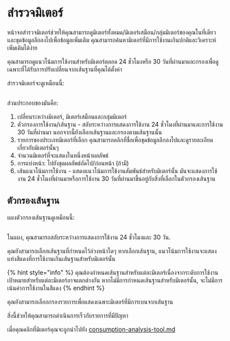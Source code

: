 # สำรวจมิเตอร์

หน้าจอสำรวจมิเตอร์ช่วยให้คุณสามารถดูมิเตอร์ทั้งหมด/มิเตอร์เสมือน/กลุ่มมิเตอร์ของคุณในที่เดียว และขุดข้อมูลลึกลงไปเพื่อข้อมูลเพิ่มเติม คุณสามารถค้นหามิเตอร์ที่มีการใช้งานเกินปกติและวิเคราะห์เพิ่มเติมได้ง่าย

คุณสามารถดูแนวโน้มการใช้งานสำหรับมิเตอร์ตลอด 24 ชั่วโมงหรือ 30 วันที่ผ่านมาและกรองเพื่อดูเฉพาะที่ได้รับการปรับเปลี่ยนจากเส้นฐานที่คุณได้ตั้งค่า



สำรวจมิเตอร์จะดูเหมือนนี้:

<figure><img src="../.gitbook/assets/image (2).png" alt=""><figcaption></figcaption></figure>

ส่วนประกอบของมันคือ:

1. เปลี่ยนระหว่างมิเตอร์, มิเตอร์เสมือนและกลุ่มมิเตอร์
2. ตัวกรองการใช้งาน/เส้นฐาน - สลับระหว่างการแสดงการใช้งาน 24 ชั่วโมงที่ผ่านมาและการใช้งาน 30 วันที่ผ่านมา นอกจากนี้ยังเลือกเส้นฐานและกรองตามเส้นฐานนั้น
3. รายการของประเภทมิเตอร์ที่เลือก คุณสามารถคลิกที่ชื่อเพื่อขุดข้อมูลลึกลงไปและดูรายละเอียดเกี่ยวกับมิเตอร์นั้นๆ
4. จำนวนมิเตอร์ที่จะแสดงในหนึ่งหน้าผลลัพธ์
5. การแบ่งหน้า: ไปยังชุดผลลัพธ์ถัดไป/ก่อนหน้า (ถ้ามี)&#x20;
6. เส้นแนวโน้มการใช้งาน - แสดงแนวโน้มการใช้งานสัมพันธ์สำหรับมิเตอร์นั้น มันจะแสดงการใช้งาน 24 ชั่วโมงที่ผ่านมาหรือการใช้งาน 30 วันที่ผ่านมาขึ้นอยู่กับสิ่งที่เลือกในตัวกรองเส้นฐาน



## ตัวกรองเส้นฐาน

แผงตัวกรองเส้นฐานดูเหมือนนี้:

<figure><img src="../.gitbook/assets/image (3).png" alt=""><figcaption></figcaption></figure>

ในแผง, คุณสามารถสลับระหว่างการแสดงการใช้งาน 24 ชั่วโมงและ 30 วัน.

คุณยังสามารถเลือกเส้นฐานที่กำหนดไว้ล่วงหน้าใดๆ หากเลือกเส้นฐาน, แนวโน้มการใช้งานจะแสดงแท่งสีแดงที่การใช้งานเกินเส้นฐานสำหรับมิเตอร์นั้น

{% hint style="info" %}
คุณต้องกำหนดเส้นฐานสำหรับแต่ละมิเตอร์เนื่องจากระดับการใช้งานเป้าหมายสำหรับแต่ละมิเตอร์อาจแตกต่างกัน หากไม่มีการกำหนดเส้นฐานสำหรับมิเตอร์นั้น, จะไม่มีการเน้นค่าการใช้งานในสีแดง
{% endhint %}

คุณยังสามารถเลือกกรองรายการเพื่อแสดงเฉพาะมิเตอร์ที่มีการเบนจากเส้นฐาน

สิ่งนี้ช่วยให้คุณสามารถดำเนินการเร็วกับรายการที่มีปัญหา

เมื่อคุณคลิกที่มิเตอร์คุณจะถูกนำไปยัง [consumption-analysis-tool.md](consumption-analysis-tool.md "mention")